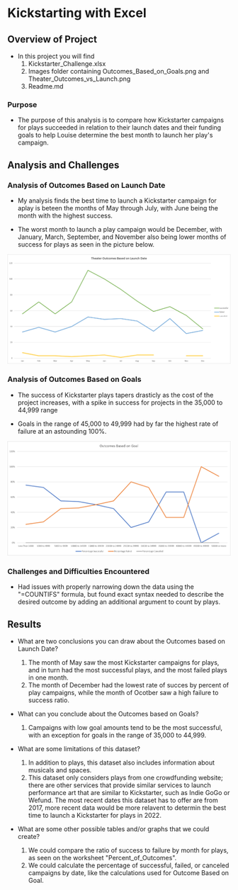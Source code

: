 # Kickstarting with Excel

## Overview of Project

- In this project you will find
    1. Kickstarter_Challenge.xlsx
    2. Images folder containing Outcomes_Based_on_Goals.png and Theater_Outcomes_vs_Launch.png
    3. Readme.md

### Purpose

- The purpose of this analysis is to compare how Kickstarter campaigns for plays succeeded in relation to their launch dates and their funding goals to help Louise determine the best month to launch her play's campaign.

## Analysis and Challenges

### Analysis of Outcomes Based on Launch Date

- My analysis finds the best time to launch a Kickstarter campaign for aplay is beteen the months of May through July, with June being the month with the highest success.

- The worst month to launch a play campaign would be December, with January, March, September, and November also being lower months of success for plays as seen in the picture below.

![Theater_Outcomes_vs_Launch.png](Images/Theater_Outcomes_vs_Launch.png)

### Analysis of Outcomes Based on Goals

- The success of Kickstarter plays tapers drasticly as the cost of the project increases, with a spike in success for projects in the 35,000 to 44,999 range

- Goals in the range of 45,000 to 49,999 had by far the highest rate of failure at an astounding 100%.

![Outcomes_vs_Goals.png](Images/Outcomes_vs_Goals.png)

### Challenges and Difficulties Encountered

- Had issues with properly narrowing down the data using the "=COUNTIFS" formula, but found exact syntax needed to describe the desired outcome by adding an additional argument to count by plays.

## Results

- What are two conclusions you can draw about the Outcomes based on Launch Date?

    1. The month of May saw the most Kickstarter campaigns for plays, and in turn had the most successful plays, and the most failed plays in one month.
    2. The month of December had the lowest rate of succes by percent of play campaigns, while the month of Ocotber saw a high failure to success ratio.

- What can you conclude about the Outcomes based on Goals?

    1. Campaigns with low goal amounts tend to be the most successful, with an exception for goals in the range of 35,000 to 44,999.

- What are some limitations of this dataset?

    1. In addition to plays, this dataset also includes information about musicals and spaces.
    2. This dataset only considers plays from one crowdfunding website; there are other services that provide similar services to launch performance art that are similar to Kickstarter, such as Indie GoGo or Wefund.  The most recent dates this dataset has to offer are from 2017, more recent data would be more relavent to determin the best time to launch a Kickstarter for plays in 2022.

- What are some other possible tables and/or graphs that we could create?

    1. We could compare the ratio of success to failure by month for plays, as seen on the worksheet "Percent_of_Outcomes".
    2. We could calculate the percentage of successful, failed, or canceled campaigns by date, like the calculations used for Outcome Based on Goal.  
